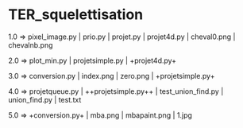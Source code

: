 # TER_squelettisation

1.0 => pixel_image.py | prio.py | projet.py | projet4d.py | cheval0.png | chevalnb.png

2.0 => plot_min.py | projetsimple.py | +projet4d.py+

3.0 => conversion.py | index.png | zero.png | +projetsimple.py+

4.0 => projetqueue.py | ++projetsimple.py++ | test_union_find.py | union_find.py | test.txt

5.0 => +conversion.py+ | mba.png | mbapaint.png | 1.jpg
